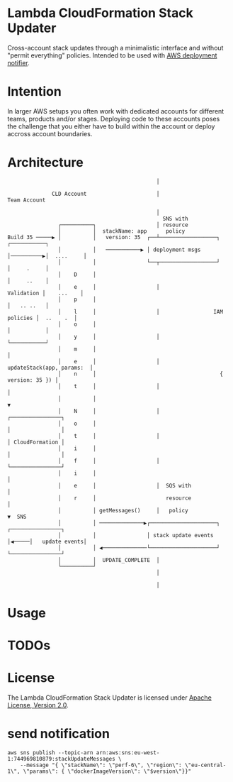 # Lambda CloudFormation Stack Updater

Cross-account stack updates through a minimalistic interface and without "permit everything" policies.
Intended to be used with [AWS deployment notifier](https://github.com/ImmobilienScout24/aws-deployment-notifier).

Intention
=========

In larger AWS setups you often work with dedicated accounts for different teams, products and/or stages.
Deploying code to these accounts poses the challenge that you either have to build within the account
or deploy accross account boundaries.


Architecture
============
                                                   │

                  CLD Account                      │                      Team Account

                                                   │
                                                     SNS with
                    ┌──────────┐                   │ resource
                    │          │  stackName: app      policy
    Build 35 ─────▶ │          │   version: 35  ┌──┴──────────────────┐           ┌───────────┐
                    │          │   ───────────▶ │ deployment msgs     │──────────▶│  ....     │
                    │          │                └──┬──────────────────┘           │     .     │
                    │    D     │                                                  │     ..    │
                    │    e     │                   │                   Validation │    ...    │
                    │    p     │                                                  │   .. ..   │
                    │    l     │                   │                 IAM policies │  ..    .  │
                    │    o     │                                                  │           │
                    │    y     │                   │                              └───────────┘
                    │    m     │                                                        │
                    │    e     │                   │          updateStack(app, params:  │
                    │    n     │                                       { version: 35 }) │
                    │    t     │                   │                                    │
                    │          │                                                        ▼
                    │    N     │                   │                         ┌────────────────┐
                    │    o     │                                             │                │
                    │    t     │                   │                         │ CloudFormation │
                    │    i     │                                             │                │
                    │    f     │                   │                         └────────────────┘
                    │    i     │                                                        │
                    │    e     │                   │  SQS with                          │
                    │    r     │                      resource                          │
                    │          │ getMessages()     │   policy                           ▼  SNS
                    │          │ ──────────────▶┌─────────────────────┐      ┌────────────────┐
                    │          │                │ stack update events │◀─────│   update events│
                    │          │ ◀──────────────└─────────────────────┘      └────────────────┘
                    │          │  UPDATE_COMPLETE  │
                    └──────────┘
                                                   │

                                                   │
Usage
=====


TODOs
=====


License
=======
The Lambda CloudFormation Stack Updater is licensed under [Apache License, Version 2.0](https://github.com/ImmobilienScout24/lambda-cloudformation-stack-updater/blob/master/LICENSE).



# send notification

    aws sns publish --topic-arn arn:aws:sns:eu-west-1:744969810879:stackUpdateMessages \
        --message "{ \"stackName\": \"perf-6\", \"region\": \"eu-central-1\", \"params\": { \"dockerImageVersion\": \"$version\"}}"
